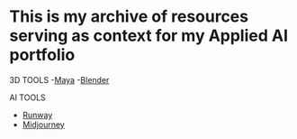 # This is my archive of resources serving as context for my Applied AI portfolio

3D TOOLS
-[Maya](https://www.autodesk.com/products/maya/)
-[Blender](https://www.blender.org)

AI TOOLS
- [Runway](https://runwayml.com/)
- [Midjourney](https://midjourney.com/)
